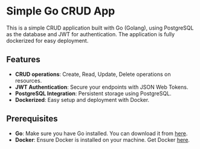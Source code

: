 # Simple Go CRUD App

This is a simple CRUD application built with Go (Golang), using PostgreSQL as the database and JWT for authentication. The application is fully dockerized for easy deployment.

## Features

- **CRUD operations**: Create, Read, Update, Delete operations on resources.
- **JWT Authentication**: Secure your endpoints with JSON Web Tokens.
- **PostgreSQL Integration**: Persistent storage using PostgreSQL.
- **Dockerized**: Easy setup and deployment with Docker.

## Prerequisites

- **Go**: Make sure you have Go installed. You can download it from [here](https://golang.org/dl/).
- **Docker**: Ensure Docker is installed on your machine. Get Docker [here](https://www.docker.com/get-started).
